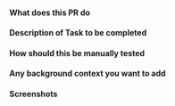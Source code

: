 #### What does this PR do

#### Description of Task to be completed

#### How should this be manually tested

#### Any background context you want to add

#### Screenshots
